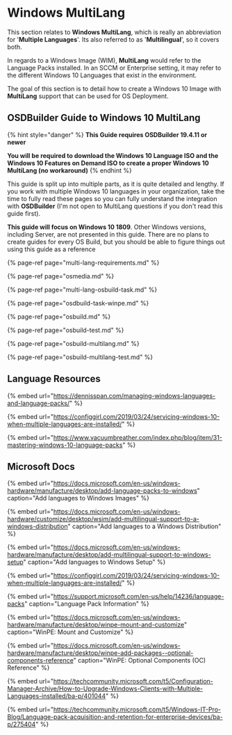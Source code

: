 # Windows MultiLang

This section relates to **Windows MultiLang**, which is really an abbreviation for '**Multiple Languages**'.  Its also referred to as '**Multilingual**', so it covers both.

In regards to a Windows Image \(WIM\), **MultiLang** would refer to the Language Packs installed.  In an SCCM or Enterprise setting, it may refer to the different Windows 10 Languages that exist in the environment.

The goal of this section is to detail how to create a Windows 10 Image with **MultiLang** support that can be  used for OS Deployment.

## OSDBuilder Guide to Windows 10 MultiLang

{% hint style="danger" %}
**This Guide requires OSDBuilder 19.4.11 or newer**

**You will be required to download the Windows 10 Language ISO and the Windows 10 Features on Demand ISO to create a proper Windows 10 MultiLang \(no workaround\)**
{% endhint %}

This guide is split up into multiple parts, as it is quite detailed and lengthy.  If you work with multiple Windows 10 languages in your organization, take the time to fully read these pages so you can fully understand the integration with **OSDBuilder** \(I'm not open to MultiLang questions if you don't read this guide first\).  

**This guide will focus on Windows 10 1809**.  Other Windows versions, including Server, are not presented in this guide.  There are no plans to create guides for every OS Build, but you should be able to figure things out using this guide as a reference

{% page-ref page="multi-lang-requirements.md" %}

{% page-ref page="osmedia.md" %}

{% page-ref page="multi-lang-osbuild-task.md" %}

{% page-ref page="osdbuild-task-winpe.md" %}

{% page-ref page="osbuild.md" %}

{% page-ref page="osbuild-test.md" %}

{% page-ref page="osbuild-multilang.md" %}

{% page-ref page="osbuild-multilang-test.md" %}

## Language Resources

{% embed url="https://dennisspan.com/managing-windows-languages-and-language-packs/" %}

{% embed url="https://configgirl.com/2019/03/24/servicing-windows-10-when-multiple-languages-are-installed/" %}

{% embed url="https://www.vacuumbreather.com/index.php/blog/item/31-mastering-windows-10-language-packs" %}

## Microsoft Docs

{% embed url="https://docs.microsoft.com/en-us/windows-hardware/manufacture/desktop/add-language-packs-to-windows" caption="Add languages to Windows Images" %}

{% embed url="https://docs.microsoft.com/en-us/windows-hardware/customize/desktop/wsim/add-multilingual-support-to-a-windows-distribution" caption="Add languages to a Windows Distribution" %}

{% embed url="https://docs.microsoft.com/en-us/windows-hardware/manufacture/desktop/add-multilingual-support-to-windows-setup" caption="Add languages to Windows Setup" %}

{% embed url="https://configgirl.com/2019/03/24/servicing-windows-10-when-multiple-languages-are-installed/" %}

{% embed url="https://support.microsoft.com/en-us/help/14236/language-packs" caption="Language Pack Information" %}

{% embed url="https://docs.microsoft.com/en-us/windows-hardware/manufacture/desktop/winpe-mount-and-customize" caption="WinPE: Mount and Customize" %}

{% embed url="https://docs.microsoft.com/en-us/windows-hardware/manufacture/desktop/winpe-add-packages--optional-components-reference" caption="WinPE: Optional Components \(OC\) Reference" %}

{% embed url="https://techcommunity.microsoft.com/t5/Configuration-Manager-Archive/How-to-Upgrade-Windows-Clients-with-Multiple-Languages-installed/ba-p/401044" %}

{% embed url="https://techcommunity.microsoft.com/t5/Windows-IT-Pro-Blog/Language-pack-acquisition-and-retention-for-enterprise-devices/ba-p/275404" %}









